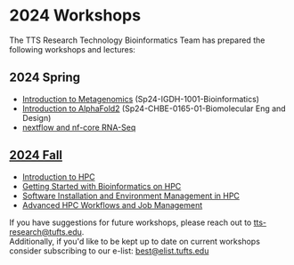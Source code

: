 # 2024 Workshops       
The TTS Research Technology Bioinformatics Team has prepared the following workshops and lectures:

## 2024 Spring
- [Introduction to Metagenomics](./IGDH-1001_2024Feb/Hands-on_session.md) (Sp24-IGDH-1001-Bioinformatics)
- [Introduction to AlphaFold2](./cas12aAlphaFold2_sp24/00_introduction.md) (Sp24-CHBE-0165-01-Biomolecular Eng and Design) 
- [nextflow and nf-core RNA-Seq](./nfcore_rnaseq_sp24/00_introduction.md) 

## [2024 Fall](2024_bioinformatics_workshop_agenda.md)

- [Introduction to HPC](https://tuftsdatalab.github.io/tuftsWorkshops/2024_workshops/2024_bioinformatics101/Intro2HPC/readme/)
- [Getting Started with Bioinformatics on HPC](./2024_bioinformatics201/00_introduction.md)
- [Software Installation and Environment Management in HPC](./2024_bioinformatics301/00_introduction.md)
- [Advanced HPC Workflows and Job Management](./2024_bioinformatics401/00_introduction.md)

If you have suggestions for future workshops, please reach out to tts-research@tufts.edu.        
Additionally, if you'd like to be kept up to date on current workshops consider subscribing to our e-list: best@elist.tufts.edu
